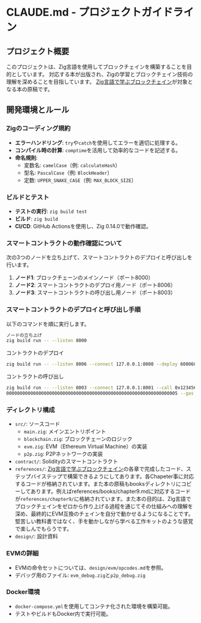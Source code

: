 # CLAUDE.md - プロジェクトガイドライン

## プロジェクト概要

このプロジェクトは、Zig言語を使用してブロックチェインを構築することを目的としています。
対応する本が出版され、Zigの学習とブロックチェイン技術の理解を深めることを目指しています。
[Zig言語で学ぶブロックチェイン](https://github.com/susumutomita/zenn-article/books/zig-blockchain)が対象となる本の原稿です。

## 開発環境とルール

### Zigのコーディング規約

- **エラーハンドリング**: `try`や`catch`を使用してエラーを適切に処理する。
- **コンパイル時の計算**: `comptime`を活用して効率的なコードを記述する。
- **命名規則**:
  - 変数名: `camelCase`（例: `calculateHash`）
  - 型名: `PascalCase`（例: `BlockHeader`）
  - 定数: `UPPER_SNAKE_CASE`（例: `MAX_BLOCK_SIZE`）

### ビルドとテスト

- **テストの実行**: `zig build test`
- **ビルド**: `zig build`
- **CI/CD**: GitHub Actionsを使用し、Zig 0.14.0で動作確認。

### スマートコントラクトの動作確認について

次の3つのノードを立ち上げて、スマートコントラクトのデプロイと呼び出しを行います。

1. **ノード1**: ブロックチェーンのメインノード（ポート8000）
2. **ノード2**: スマートコントラクトのデプロイ用ノード（ポート8006）
3. **ノード3**: スマートコントラクトの呼び出し用ノード（ポート8003）

### スマートコントラクトのデプロイと呼び出し手順

以下のコマンドを順に実行します。

```bash
ノードの立ち上げ
zig build run -- --listen 8000
```

コントラクトのデプロイ

```bash
zig build run -- --listen 8006 --connect 127.0.0.1:8000 --deploy 6080604052348015600e575f80fd5b50606a80601a5f395ff3fe608060405260443610156010575f80fd5b5f3560e01c63771602f78103603057600435602435808201805f5260205ff35b5f80fdfea264697066735822122026f5e42c5ea9894eee19e05ade3a83d3703cc18538a07f258df3d93eabd2896764736f6c63430008180033 0x1234 --gas 1000000
```

コントラクトの呼び出し

```bash
zig build run -- --listen 8003 --connect 127.0.0.1:8001 --call 0x123456 771602f70000000000000000000000000000000000000000000000000000000000000001\
0000000000000000000000000000000000000000000000000000000000000005 --gas 1000000
```

### ディレクトリ構成

- `src/`: ソースコード
  - `main.zig`: メインエントリポイント
  - `blockchain.zig`: ブロックチェーンのロジック
  - `evm.zig`: EVM（Ethereum Virtual Machine）の実装
  - `p2p.zig`: P2Pネットワークの実装
- `contract/`: Solidityのスマートコントラクト
- `references/`: [Zig言語で学ぶブロックチェイン](https://github.com/susumutomita/zenn-article/books/zig-blockchain)の各章で完成したコード、ステップバイステップで構築できるようにしてあります。各Chapeter事に対応するコードが格納されています。また本の原稿もbooksディレクトリにコピーしてあります。例えばreferences/books/chapter9.mdに対応するコードが`references/chapter9/`に格納されています。また本の目的は、Zig言語でブロックチェインをゼロから作り上げる過程を通じてその仕組みへの理解を深め、最終的にEVM互換のチェインを自分で動かせるようになることです。堅苦しい教科書ではなく、手を動かしながら学べる工作キットのような感覚で楽しんでもらうです。
- `design/`: 設計資料

### EVMの詳細

- EVMの命令セットについては、`design/evm/opcodes.md`を参照。
- デバッグ用のファイル: `evm_debug.zig`と`p2p_debug.zig`

### Docker環境

- `docker-compose.yml`を使用してコンテナ化された環境を構築可能。
- テストやビルドもDocker内で実行可能。
